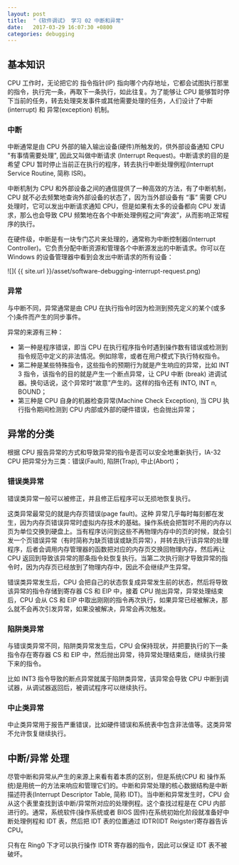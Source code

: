 ```yaml
---
layout: post
title:  "《软件调试》 学习 02 中断和异常"
date:   2017-03-29 16:07:30 +0800
categories: debugging
---
```


 
 

## 基本知识

CPU 工作时，无论把它的 指令指针(IP) 指向哪个内存地址，它都会试图执行那里的指令，执行完一条，再取下一条执行，如此往复。为了能够让 CPU 能够暂时停下当前的任务，转去处理突发事件或其他需要处理的任务，人们设计了中断 (interrupt) 和 异常(exception) 机制。

### 中断

中断通常是由 CPU 外部的输入输出设备(硬件)所触发的，供外部设备通知 CPU "有事情需要处理", 因此又叫做中断请求 (Interrupt Request)。中断请求的目的是希望 CPU 暂时停止当前正在执行的程序，转去执行中断处理例程(Interrupt Service Routine, 简称 ISR)。

中断机制为 CPU 和外部设备之间的通信提供了一种高效的方法，有了中断机制， CPU 就不必去频繁地查询外部设备的状态了，因为当外部设备有 “事” 需要 CPU 处理时，它可以发出中断请求通知 CPU，但是如果有太多的设备都向 CPU 发请求，那么也会导致 CPU 频繁地在各个中断处理例程之间“奔波”，从而影响正常程序的执行。

在硬件级，中断是有一块专门芯片来处理的，通常称为中断控制器(Interrupt Controller)。它负责分配中断资源和管理各个中断源发出的中断请求。你可以在 Windows 的设备管理器中看到会发出中断请求的所有设备：

![]( {{ site.url }}/asset/software-debugging-interrupt-request.png)

### 异常

与中断不同，异常通常是由 CPU 在执行指令时因为检测到预先定义的某个(或多个)条件而产生的同步事件。

异常的来源有三种：
- 第一种是程序错误，即当 CPU 在执行程序指令时遇到操作数有错误或检测到指令规范中定义的非法情况。例如除零，或者在用户模式下执行特权指令。
- 第二种是某些特殊指令，这些指令的预期行为就是产生响应的异常，比如 INT 3 指令，该指令的目的就是产生一个断点异常，让 CPU 中断 (break) 进调试器。换句话说，这个异常时“故意”产生的。这样的指令还有 INTO, INT n, BOUND；
- 第三种是 CPU 自身的机器检查异常(Machine Check Exception), 当 CPU 执行指令期间检测到 CPU 内部或外部的硬件错误，也会抛出异常；


## 异常的分类

根据 CPU 报告异常的方式和导致异常的指令是否可以安全地重新执行，IA-32 CPU 把异常分为三类：错误(Fault), 陷阱(Trap), 中止(Abort)；

### 错误类异常

错误类异常一般可以被修正，并且修正后程序可以无损地恢复执行。

这类异常最常见的就是内存页错误(page fault)。这种 异常几乎每时每刻都在发生，因为内存页错误异常时虚拟内存技术的基础。操作系统会把暂时不用的内存以页为单位交换到硬盘上。当有程序访问到这些不再物理内存中的页的时候，就会引发一个页错误异常（有时简称为缺页错误或缺页异常），并转去执行该异常的处理程序，后者会调用内存管理器的函数把对应的内存页交换回物理内存，然后再让 CPU 返回到导致该异常的那条指令处恢复执行。当第二次执行刚才导致异常的指令时，因为内存页已经放到了物理内存中，因此不会继续产生异常。

错误类异常发生后，CPU 会把自己的状态恢复成异常发生前的状态，然后将导致该异常的指令存储到寄存器 CS 和 EIP 中，接着 CPU 抛出异常，异常处理结束后，CPU 会从 CS 和 EIP 中取出刚刚的指令再次执行，如果异常已经被解决，那么就不会再次引发异常，如果没被解决，异常会再次触发。

### 陷阱类异常

与错误类异常不同，陷阱类异常发生后，CPU 会保持现状，并把要执行的下一条指令存在寄存器 CS 和 EIP 中，然后抛出异常，待异常处理结束后，继续执行接下来的指令。

比如 INT3 指令导致的断点异常就属于陷阱类异常，该异常会导致 CPU 中断到调试器，从调试器返回后，被调试程序可以继续执行。

### 中止类异常

中止类异常用于报告严重错误，比如硬件错误和系统表中包含非法值等。这类异常不允许恢复继续执行。


## 中断/异常 处理

尽管中断和异常从产生的来源上来看有着本质的区别，但是系统(CPU 和 操作系统)是用统一的方法来响应和管理它们的。中断和异常处理的核心数据结构是中断描述符表(Interrupt Descriptor Table, 简称 IDT)。当中断和异常发生时，CPU 会从这个表里查找到该中断/异常所对应的处理例程。这个查找过程是在 CPU 内部进行的。通常，系统软件(操作系统或者 BIOS 固件)在系统初始化阶段就准备好中断处理例程和 IDT 表，然后把 IDT 表的位置通过 IDTR(IDT Reigster)寄存器告诉 CPU。

只有在 Ring0 下才可以执行操作 IDTR 寄存器的指令，因此可以保证 IDT 表不被破坏。